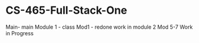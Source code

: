 # CS-465-Full-Stack-One
Main- main
Module 1 - class
Mod1 - redone work in module 2
Mod 5-7 Work in Progress
